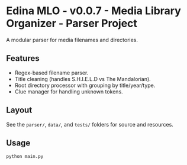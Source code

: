 # Edina MLO - v0.0.7 - Media Library Organizer - Parser Project

A modular parser for media filenames and directories.

## Features
- Regex-based filename parser.
- Title cleaning (handles S.H.I.E.L.D vs The Mandalorian).
- Root directory processor with grouping by title/year/type.
- Clue manager for handling unknown tokens.

## Layout
See the `parser/`, `data/`, and `tests/` folders for source and resources.

## Usage
```bash
python main.py
